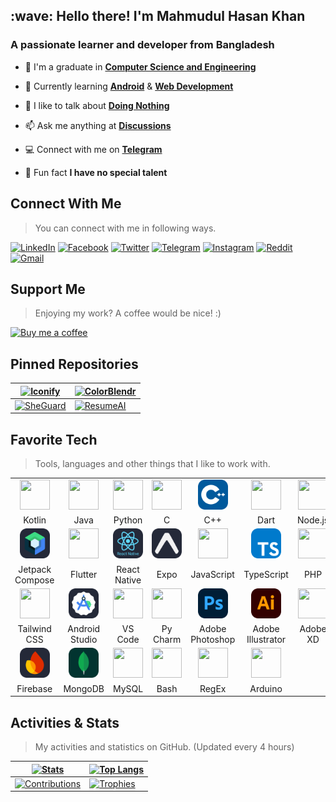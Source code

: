 <link rel="stylesheet" href="https://cdn.jsdelivr.net/gh/devicons/devicon@v2.15.1/devicon.min.css">
<h2 align="left" id="mahmud0808-title">:wave: Hello there! I'm Mahmudul Hasan Khan</h1>
<h3 align="left">A passionate learner and developer from Bangladesh</h3>

- :office: I'm a graduate in **[Computer Science and Engineering](https://daffodilvarsity.edu.bd/)**

- :seedling: Currently learning **[Android](https://developer.android.com/)** & **[Web Development](https://www.geeksforgeeks.org/web-development/)**

- :speech_balloon: I like to talk about **[Doing Nothing](https://www.wikihow.com/Do-Nothing)**

- :mailbox: Ask me anything at **[Discussions](https://github.com/Mahmud0808/Mahmud0808/discussions/new)**

- :computer: Connect with me on **[Telegram](https://t.me/DrDisagree)**

- :eyes: Fun fact **I have no special talent**

<h2 align="left" id="mahmud0808-social">Connect With Me</h2>

> You can connect with me in following ways.

[<img alt="LinkedIn" src="https://img.shields.io/badge/LinkedIn-0077B5?style=for-the-badge&logo=linkedin&logoColor=white">](https://www.linkedin.com/in/drdisagree) [<img alt="Facebook" src="https://img.shields.io/badge/Facebook-1877F2?style=for-the-badge&logo=facebook&logoColor=white">](https://facebook.com/MHKhan08) [<img alt="Twitter" src="https://img.shields.io/badge/Twitter-1DA1F2?style=for-the-badge&logo=x&logoColor=white">](https://twitter.com/DrDisagree) [<img alt="Telegram" src="https://img.shields.io/badge/Telegram-2CA5E0?style=for-the-badge&logo=telegram&logoColor=white">](https://t.me/DrDisagree) [<img alt="Instagram" src="https://img.shields.io/badge/Instagram-E4405F?style=for-the-badge&logo=instagram&logoColor=white">](https://instagram.com/DrDisagree) [<img alt="Reddit" src="https://img.shields.io/badge/Reddit-FF4500?style=for-the-badge&logo=reddit&logoColor=white">](https://reddit.com/u/DrDisagree) [<img alt="Gmail" src="https://img.shields.io/badge/Gmail-D14836?style=for-the-badge&logo=gmail&logoColor=white">](mailto:mhofficial2020@gmail.com)

<h2 align="left" id="mahmud0808-social">Support Me</h2>

> Enjoying my work? A coffee would be nice! :)

<a href="https://www.buymeacoffee.com/DrDisagree"><img src="https://github.com/Mahmud0808/Iconify/blob/beta/.github/resources/bmc-button.png" width="30%" alt="Buy me a coffee" /></a>

<h2 align="left" id="mahmud0808-pin">Pinned Repositories</h2>

| <a href="https://github.com/Mahmud0808/Iconify"><picture><source srcset="https://github-readme-stats-git-masterrstaa-rickstaa.vercel.app/api/pin/?username=mahmud0808&repo=iconify&border_color=30363D&theme=dracula&show_icons=true&icon_color=ffb6c1&border_radius=0&bg_color=00000000&hide_border=true" media="(prefers-color-scheme: dark)" /><source srcset="https://github-readme-stats-git-masterrstaa-rickstaa.vercel.app/api/pin/?username=mahmud0808&repo=iconify&theme=buefy&border_color=D0D7DE&show_icons=true&border_radius=0&bg_color=00000000&hide_border=true" media="(prefers-color-scheme: light), (prefers-color-scheme: no-preference)" /><img src="https://github-readme-stats-git-masterrstaa-rickstaa.vercel.app/api/pin/?username=mahmud0808&repo=iconify&theme=buefy&border_color=D0D7DE&show_icons=true&border_radius=0&bg_color=00000000&hide_border=true" alt="Iconify" /></picture></a> | <a href="https://github.com/Mahmud0808/ColorBlendr"><picture><source srcset="https://github-readme-stats-git-masterrstaa-rickstaa.vercel.app/api/pin/?username=mahmud0808&repo=colorblendr&border_color=30363D&theme=dracula&show_icons=true&icon_color=ffb6c1&border_radius=0&bg_color=00000000&hide_border=true" media="(prefers-color-scheme: dark)" /><source srcset="https://github-readme-stats-git-masterrstaa-rickstaa.vercel.app/api/pin/?username=mahmud0808&repo=colorblendr&theme=buefy&border_color=D0D7DE&show_icons=true&border_radius=0&bg_color=00000000&hide_border=true" media="(prefers-color-scheme: light), (prefers-color-scheme: no-preference)" /><img src="https://github-readme-stats-git-masterrstaa-rickstaa.vercel.app/api/pin/?username=mahmud0808&repo=colorblendr&theme=buefy&border_color=D0D7DE&show_icons=true&border_radius=0&bg_color=00000000&hide_border=true" alt="ColorBlendr" /></picture></a> |
| ------------- | ------------- |
| <a href="https://github.com/Mahmud0808/SheGuard"><picture><source srcset="https://github-readme-stats-git-masterrstaa-rickstaa.vercel.app/api/pin/?username=mahmud0808&repo=SheGuard&border_color=30363D&theme=dracula&show_icons=true&icon_color=ffb6c1&border_radius=0&bg_color=00000000&hide_border=true" media="(prefers-color-scheme: dark)" /><source srcset="https://github-readme-stats-git-masterrstaa-rickstaa.vercel.app/api/pin/?username=mahmud0808&repo=SheGuard&theme=buefy&border_color=D0D7DE&show_icons=true&border_radius=0&bg_color=00000000&hide_border=true" media="(prefers-color-scheme: light), (prefers-color-scheme: no-preference)" /><img src="https://github-readme-stats-git-masterrstaa-rickstaa.vercel.app/api/pin/?username=mahmud0808&repo=SheGuard&theme=buefy&border_color=D0D7DE&show_icons=true&border_radius=0&bg_color=00000000&hide_border=true" alt="SheGuard" /></picture></a> | <a href="https://github.com/Mahmud0808/ResumeAI"><picture><source srcset="https://github-readme-stats-git-masterrstaa-rickstaa.vercel.app/api/pin/?username=mahmud0808&repo=ResumeAI&border_color=30363D&theme=dracula&show_icons=true&icon_color=ffb6c1&border_radius=0&bg_color=00000000&hide_border=true" media="(prefers-color-scheme: dark)" /><source srcset="https://github-readme-stats-git-masterrstaa-rickstaa.vercel.app/api/pin/?username=mahmud0808&repo=ResumeAI&theme=buefy&border_color=D0D7DE&show_icons=true&border_radius=0&bg_color=00000000&hide_border=true" media="(prefers-color-scheme: light), (prefers-color-scheme: no-preference)" /><img src="https://github-readme-stats-git-masterrstaa-rickstaa.vercel.app/api/pin/?username=mahmud0808&repo=ResumeAI&theme=buefy&border_color=D0D7DE&show_icons=true&border_radius=0&bg_color=00000000&hide_border=true" alt="ResumeAI" /></picture></a> |

<h2 align="left" id="mahmud0808-tech">Favorite Tech</h2>

> Tools, languages and other things that I like to work with.

<table>
  <tr>
    <td align="center" width="98">
      <a href="#mahmud0808-tech">
        <img src="https://raw.githubusercontent.com/LelouchFR/skill-icons/refs/heads/main/assets/kotlin-dark.svg" width="48" height="48" alt="" />
      </a>
    </td>
    <td align="center" width="98">
      <a href="#mahmud0808-tech">
        <img src="https://raw.githubusercontent.com/LelouchFR/skill-icons/refs/heads/main/assets/java-dark.svg" width="48" height="48" alt="" />
      </a>
    </td>
    <td align="center" width="98">
      <a href="#mahmud0808-tech">
        <img src="https://raw.githubusercontent.com/LelouchFR/skill-icons/refs/heads/main/assets/python-dark.svg" width="48" height="48" alt="" />
      </a>
    </td>
    <td align="center" width="98">
      <a href="#mahmud0808-tech">
        <img src="https://raw.githubusercontent.com/LelouchFR/skill-icons/refs/heads/main/assets/c.svg" width="48" height="48" alt="" />
      </a>
    </td>
    <td align="center" width="98">
      <a href="#mahmud0808-tech">
        <img src="https://raw.githubusercontent.com/LelouchFR/skill-icons/refs/heads/main/assets/cpp.svg" width="48" height="48" alt="" />
      </a>
    </td>
    <td align="center" width="98">
      <a href="#mahmud0808-tech">
        <img src="https://raw.githubusercontent.com/LelouchFR/skill-icons/refs/heads/main/assets/dart-dark.svg" width="48" height="48" alt="" />
      </a>
    </td>
    <td align="center" width="98">
      <a href="#mahmud0808-tech">
        <img src="https://raw.githubusercontent.com/LelouchFR/skill-icons/refs/heads/main/assets/nodejs-dark.svg" width="48" height="48" alt="" />
      </a>
    </td>
    <td align="center" width="98">
      <a href="#mahmud0808-tech">
        <img src="https://raw.githubusercontent.com/LelouchFR/skill-icons/refs/heads/main/assets/react-dark.svg" width="48" height="48" alt="" />
      </a>
    </td>
    <td align="center" width="98">
      <a href="#mahmud0808-tech">
        <img src="https://raw.githubusercontent.com/LelouchFR/skill-icons/refs/heads/main/assets/nextjs-dark.svg" width="48" height="48" alt="" />
      </a>
    </td>
  </tr>
  <tr>
    <td align="center" width="98">
      Kotlin
    </td>
    <td align="center" width="98">
      Java
    </td>
    <td align="center" width="98">
      Python
    </td>
    <td align="center" width="98">
      C
    </td>
    <td align="center" width="98">
      C++
    </td>
    <td align="center" width="98">
      Dart
    </td>
    <td align="center" width="98">
      Node.js
    </td>
    <td align="center" width="98">
      React
    </td>
    <td align="center" width="98">
      Next.js
    </td>
  </tr>
  <tr>
    <td align="center" width="98">
      <a href="#mahmud0808-tech">
        <img src="https://raw.githubusercontent.com/LelouchFR/skill-icons/refs/heads/main/assets/jetpackcompose-dark.svg" width="48" height="48" alt="" />
      </a>
    </td>
    <td align="center" width="98">
      <a href="#mahmud0808-tech">
        <img src="https://raw.githubusercontent.com/LelouchFR/skill-icons/refs/heads/main/assets/flutter-dark.svg" width="48" height="48" alt="" />
      </a>
    </td>
    <td align="center" width="98">
      <a href="#mahmud0808-tech">
        <img src="https://raw.githubusercontent.com/LelouchFR/skill-icons/refs/heads/main/assets/reactnative-dark.svg" width="48" height="48" alt="" />
      </a>
    </td>
    <td align="center" width="98">
      <a href="#mahmud0808-tech">
        <img src="https://raw.githubusercontent.com/LelouchFR/skill-icons/refs/heads/main/assets/expo-dark.svg" width="48" height="48" alt="" />
      </a>
    </td>
    <td align="center" width="98">
      <a href="#mahmud0808-tech">
        <img src="https://raw.githubusercontent.com/LelouchFR/skill-icons/refs/heads/main/assets/javascript.svg" width="48" height="48" alt="" />
      </a>
    </td>
    <td align="center" width="98">
      <a href="#mahmud0808-tech">
        <img src="https://raw.githubusercontent.com/LelouchFR/skill-icons/refs/heads/main/assets/typescript.svg" width="48" height="48" alt="" />
      </a>
    </td>
    <td align="center" width="98">
      <a href="#mahmud0808-tech">
        <img src="https://raw.githubusercontent.com/LelouchFR/skill-icons/refs/heads/main/assets/php-dark.svg" width="48" height="48" alt="" />
      </a>
    </td>
    <td align="center" width="98">
      <a href="#mahmud0808-tech">
        <img src="https://raw.githubusercontent.com/LelouchFR/skill-icons/refs/heads/main/assets/html.svg" width="48" height="48" alt="" />
      </a>
    </td>
    <td align="center" width="98">
      <a href="#mahmud0808-tech">
        <img src="https://raw.githubusercontent.com/LelouchFR/skill-icons/refs/heads/main/assets/css.svg" width="48" height="48" alt="" />
      </a>
    </td>
  </tr>
  <tr>
    <td align="center" width="98">
      Jetpack<br>Compose
    </td>
    <td align="center" width="98">
      Flutter
    </td>
    <td align="center" width="98">
      React Native
    </td>
    <td align="center" width="98">
      Expo
    </td>
    <td align="center" width="98">
      JavaScript
    </td>
    <td align="center" width="98">
      TypeScript
    </td>
    <td align="center" width="98">
      PHP
    </td>
    <td align="center" width="98">
      HTML5
    </td>
    <td align="center" width="98">
      CSS3
    </td>
  </tr>
  <tr>
    <td align="center" width="98">
      <a href="#mahmud0808-tech">
        <img src="https://raw.githubusercontent.com/LelouchFR/skill-icons/refs/heads/main/assets/tailwindcss-dark.svg" width="48" height="48" alt="" />
      </a>
    </td>
    <td align="center" width="98">
      <a href="#mahmud0808-tech">
        <img src="https://raw.githubusercontent.com/LelouchFR/skill-icons/refs/heads/main/assets/androidstudio-dark.svg" width="48" height="48" alt="" />
      </a>
    </td>
    <td align="center" width="98">
      <a href="#mahmud0808-tech">
        <img src="https://raw.githubusercontent.com/LelouchFR/skill-icons/refs/heads/main/assets/vscode-dark.svg" width="48" height="48" alt="" />
      </a>
    </td>
    <td align="center" width="98">
      <a href="#mahmud0808-tech">
        <img src="https://raw.githubusercontent.com/LelouchFR/skill-icons/refs/heads/main/assets/pycharm-dark.svg" width="48" height="48" alt="" />
      </a>
    </td>
    <td align="center" width="98">
      <a href="#mahmud0808-tech">
        <img src="https://raw.githubusercontent.com/LelouchFR/skill-icons/refs/heads/main/assets/photoshop.svg" width="48" height="48" alt="" />
      </a>
    </td>
    <td align="center" width="98">
      <a href="#mahmud0808-tech">
        <img src="https://raw.githubusercontent.com/LelouchFR/skill-icons/refs/heads/main/assets/illustrator.svg" width="48" height="48" alt="" />
      </a>
    </td>
    <td align="center" width="98">
      <a href="#mahmud0808-tech">
        <img src="https://raw.githubusercontent.com/LelouchFR/skill-icons/refs/heads/main/assets/xd.svg" width="48" height="48" alt="" />
      </a>
    </td>
    <td align="center" width="98">
      <a href="#mahmud0808-tech">
        <img src="https://raw.githubusercontent.com/LelouchFR/skill-icons/refs/heads/main/assets/figma-dark.svg" width="48" height="48" alt="" />
      </a>
    </td>
    <td align="center" width="98">
      <a href="#mahmud0808-tech">
        <img src="https://raw.githubusercontent.com/LelouchFR/skill-icons/refs/heads/main/assets/git-dark.svg" width="48" height="48" alt="" />
      </a>
    </td>
  </tr>
  <tr>
    <td align="center" width="98">
      Tailwind<br>CSS
    </td>
    <td align="center" width="98">
      Android<br>Studio
    </td>
    <td align="center" width="98">
      VS<br>Code
    </td>
    <td align="center" width="98">
      Py<br>Charm
    </td>
    <td align="center" width="98">
      Adobe<br>Photoshop
    </td>
    <td align="center" width="98">
      Adobe<br>Illustrator
    </td>
    <td align="center" width="98">
      Adobe<br>XD
    </td>
    <td align="center" width="98">
      Figma
    </td>
    <td align="center" width="98">
      Git
    </td>
  </tr>
  <tr>
    <td align="center" width="98">
      <a href="#mahmud0808-tech">
        <img src="https://raw.githubusercontent.com/LelouchFR/skill-icons/refs/heads/main/assets/firebase-dark.svg" width="48" height="48" alt="" />
      </a>
    </td>
    <td align="center" width="98">
      <a href="#mahmud0808-tech">
        <img src="https://raw.githubusercontent.com/LelouchFR/skill-icons/refs/heads/main/assets/mongodb.svg" width="48" height="48" alt="" />
      </a>
    </td>
    <td align="center" width="98">
      <a href="#mahmud0808-tech">
        <img src="https://raw.githubusercontent.com/LelouchFR/skill-icons/refs/heads/main/assets/mysql-dark.svg" width="48" height="48" alt="" />
      </a>
    </td>
    <td align="center" width="98">
      <a href="#mahmud0808-tech">
        <img src="https://raw.githubusercontent.com/LelouchFR/skill-icons/refs/heads/main/assets/bash-dark.svg" width="48" height="48" alt="" />
      </a>
    </td>
    <td align="center" width="98">
      <a href="#mahmud0808-tech">
        <img src="https://raw.githubusercontent.com/LelouchFR/skill-icons/refs/heads/main/assets/regex-dark.svg" width="48" height="48" alt="" />
      </a>
    </td>
    <td align="center" width="98">
      <a href="#mahmud0808-tech">
        <img src="https://raw.githubusercontent.com/LelouchFR/skill-icons/refs/heads/main/assets/arduino.svg" width="48" height="48" alt="" />
      </a>
    </td>
  </tr>
  <tr>
    <td align="center" width="98">
      Firebase
    </td>
    <td align="center" width="98">
      MongoDB
    </td>
    <td align="center" width="98">
      MySQL
    </td>
    <td align="center" width="98">
      Bash
    </td>
    <td align="center" width="98">
      RegEx
    </td>
    <td align="center" width="98">
      Arduino
    </td>
  </tr>
</table>

<h2 align="left" id="mahmud0808-stats">Activities & Stats</h2>

> My activities and statistics on GitHub. (Updated every 4 hours)

| <a href="#mahmud0808-stats"><picture><source srcset="https://github-readme-stats-git-masterrstaa-rickstaa.vercel.app/api?username=mahmud0808&rank_icon=github&theme=dracula&text_bold=false&hide_border=true&bg_color=00000000&show_icons=true&hide=issues,contribs&count_private=true&include_all_commits=true" media="(prefers-color-scheme: dark)" /><source srcset="https://github-readme-stats-git-masterrstaa-rickstaa.vercel.app/api?username=mahmud0808&rank_icon=github&theme=buefy&show_icons=true&hide_border=true&text_bold=false&hide=issues,contribs&count_private=true&include_all_commits=true&bg_color=00000000" media="(prefers-color-scheme: light), (prefers-color-scheme: no-preference)" /><img src="https://github-readme-stats-git-masterrstaa-rickstaa.vercel.app/api?username=mahmud0808&rank_icon=github&theme=buefy&show_icons=true&hide_border=true&text_bold=false&hide=issues,contribs&count_private=true&include_all_commits=true&bg_color=00000000" alt="Stats" /></picture></a> | <a href="#mahmud0808-stats"><picture><source srcset="https://github-readme-stats-git-masterrstaa-rickstaa.vercel.app/api/top-langs/?username=mahmud0808&layout=compact&theme=dracula&text_bold=false&hide_border=true&bg_color=00000000" media="(prefers-color-scheme: dark)" /><source srcset="https://github-readme-stats-git-masterrstaa-rickstaa.vercel.app/api/top-langs/?username=mahmud0808&layout=compact&theme=buefy&text_bold=false&hide_border=true&bg_color=00000000" media="(prefers-color-scheme: light), (prefers-color-scheme: no-preference)" /><img src="https://github-readme-stats-git-masterrstaa-rickstaa.vercel.app/api/top-langs/?username=mahmud0808&layout=compact&theme=buefy&text_bold=false&hide_border=true" alt="Top Langs" /></picture></a> |
| ------------- | ------------- |
| <a href="#mahmud0808-stats"><picture><source srcset="https://github-readme-streak-stats-eight.vercel.app?user=Mahmud0808&date_format=j%20M%5B%20Y%5D&theme=dracula&border_radius=0&background=FFFFFF00&border=30363D&stroke=30363D&hide_border=true" media="(prefers-color-scheme: dark)" /><source srcset="https://github-readme-streak-stats-eight.vercel.app?user=Mahmud0808&date_format=j%20M%5B%20Y%5D&theme=buefy&border_radius=0&background=FFFFFF00&border=D0D7DE&stroke=D0D7DE&hide_border=true" media="(prefers-color-scheme: light), (prefers-color-scheme: no-preference)" /><img src="https://github-readme-streak-stats-eight.vercel.app/?user=Mahmud0808&date_format=j%20M%5B%20Y%5D&theme=buefy&border_radius=0&background=FFFFFF00&border=D0D7DE&stroke=D0D7DE&hide_border=true" alt="Contributions" /></picture></a> | <a href="#mahmud0808-stats">![Trophies](https://github-profile-trophy.vercel.app/?username=mahmud0808&theme=dark_lover&row=2&column=3&rank=SECRET,SSS,SS,S,AAA,AA,A,B,C&no-frame=true&margin-w=6&margin-h=6&no-bg=true)</a> |
